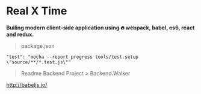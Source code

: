 # Real X Time

**Builing modern client-side application using 🔥 webpack, babel, es6, react and redux.**


> package.json


````
"test": "mocha --report progress tools/test.setup \"source/**/*.test.js\""
````


> Readme
> Backend Project > Backend.Walker

<http://babeljs.io/>
